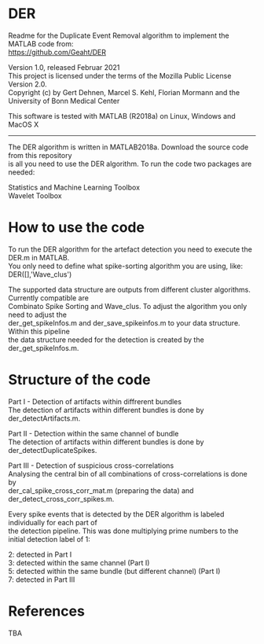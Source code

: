 # DER 
Readme for the Duplicate Event Removal algorithm to implement the MATLAB code from:  
https://github.com/Geaht/DER

Version 1.0, released Februar 2021  
This project is licensed under the terms of the Mozilla Public License Version 2.0.  
Copyright (c) by Gert Dehnen, Marcel S. Kehl, Florian Mormann and the University of Bonn Medical Center  

This software is tested with MATLAB (R2018a) on Linux, Windows and MacOS X

------------------------------------------------------------------------------------------
The DER algorithm is written in MATLAB2018a. Download the source code from this repository  
is all you need to use the DER algorithm. To run the code two packages are needed:  

Statistics and Machine Learning Toolbox  
Wavelet Toolbox  

# How to use the code 

To run the DER algorithm for the artefact detection you need to execute the DER.m in MATLAB.  
You only need to define what spike-sorting algorithm you are using, like:  
DER([],'Wave_clus')  

The supported data structure are outputs from different cluster algorithms. Currently compatible are  
Combinato Spike Sorting and Wave_clus. To adjust the algorithm you only need to adjust the  
der_get_spikeInfos.m and der_save_spikeinfos.m to your data structure. Within this pipeline  
the data structure needed for the detection is created by the der_get_spikeInfos.m.  

# Structure of the code

Part I - Detection of artifacts within diffrerent bundles  
The detection of artifacts within different bundles is done by der_detectArtifacts.m.  

Part II - Detection within the same channel of bundle  
The detection of artifacts within different bundles is done by der_detectDuplicateSpikes.  

Part III - Detection of suspicious cross-correlations  
Analysing the central bin of all combinations of cross-correlations is done by  
der_cal_spike_cross_corr_mat.m (preparing the data) and der_detect_cross_corr_spikes.m.  

Every spike events that is detected by the DER algorithm is labeled individually for each part of  
the detection pipeline. This was done multiplying prime numbers to the initial detection label of 1:  

2: detected in Part I  
3: detected within the same channel (Part I)  
5: detected within the same bundle (but different channel) (Part I)  
7: detected in Part III  


# References

TBA

